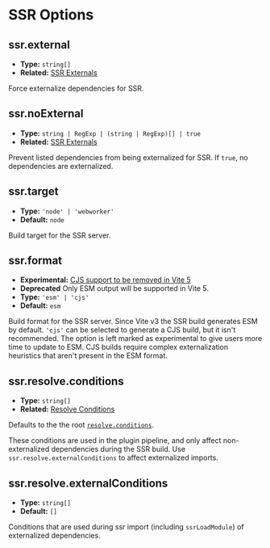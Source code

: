 # SSR Options

## ssr.external

- **Type:** `string[]`
- **Related:** [SSR Externals](/guide/ssr#ssr-externals)

Force externalize dependencies for SSR.

## ssr.noExternal

- **Type:** `string | RegExp | (string | RegExp)[] | true`
- **Related:** [SSR Externals](/guide/ssr#ssr-externals)

Prevent listed dependencies from being externalized for SSR. If `true`, no dependencies are externalized.

## ssr.target

- **Type:** `'node' | 'webworker'`
- **Default:** `node`

Build target for the SSR server.

## ssr.format

- **Experimental:** [CJS support to be removed in Vite 5](https://github.com/vitejs/vite/discussions/13816)
- **Deprecated** Only ESM output will be supported in Vite 5.
- **Type:** `'esm' | 'cjs'`
- **Default:** `esm`

Build format for the SSR server. Since Vite v3 the SSR build generates ESM by default. `'cjs'` can be selected to generate a CJS build, but it isn't recommended. The option is left marked as experimental to give users more time to update to ESM. CJS builds require complex externalization heuristics that aren't present in the ESM format.

## ssr.resolve.conditions

- **Type:** `string[]`
- **Related:** [Resolve Conditions](./shared-options.md#resolve-conditions)

Defaults to the the root [`resolve.conditions`](./shared-options.md#resolve-conditions).

These conditions are used in the plugin pipeline, and only affect non-externalized dependencies during the SSR build. Use `ssr.resolve.externalConditions` to affect externalized imports.

## ssr.resolve.externalConditions

- **Type:** `string[]`
- **Default:** `[]`

Conditions that are used during ssr import (including `ssrLoadModule`) of externalized dependencies.
